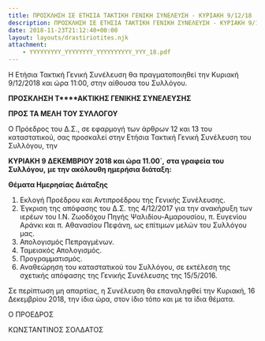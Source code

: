 ```yaml
---
title: ΠΡΟΣΚΛΗΣΗ ΣΕ ΕΤΗΣΙΑ ΤΑΚΤΙΚΗ ΓΕΝΙΚΗ ΣΥΝΕΛΕΥΣΗ - ΚΥΡΙΑΚΗ 9/12/18
description: ΠΡΟΣΚΛΗΣΗ ΣΕ ΕΤΗΣΙΑ ΤΑΚΤΙΚΗ ΓΕΝΙΚΗ ΣΥΝΕΛΕΥΣΗ - ΚΥΡΙΑΚΗ 9/12/18
date: 2018-11-23T21:12:40+00:00
layout: layouts/drastiriotites.njk
attachment:
    - YYYYYYYYY_YYYYYYYY_YYYYYYYYYY_YYY_18.pdf
---
```

Η Ετήσια Τακτική Γενική Συνέλευση θα πραγματοποιηθεί την Κυριακή 9/12/2018 και ώρα 11:00, στην αίθουσα του Συλλόγου.
<!-- excerpt -->
 **ΠΡΟΣΚΛΗΣΗ Τ****ΑΚΤΙΚΗΣ ΓΕΝΙΚΗΣ ΣΥΝΕΛΕΥΣΗΣ**

 **ΠΡΟΣ ΤΑ ΜΕΛΗ ΤΟΥ ΣΥΛΛΟΓΟΥ**

 Ο Πρόεδρος του Δ.Σ., σε εφαρμογή των άρθρων 12 και 13 του καταστατικού, σας προσκαλεί στην Ετήσια Τακτική Γενική Συνέλευση του Συλλόγου, την

 **ΚΥΡΙΑΚΗ 9 ΔΕΚΕΜΒΡΙΟΥ 2018 και ώρα 11.00΄,** **στα γραφεία του Συλλόγου,** **με την ακόλουθη ημερήσια διάταξη:**

 **Θέματα Ημερησίας Διάταξης**

1. Εκλογή Προέδρου και Αντιπροέδρου της Γενικής Συνέλευσης.
2. Έγκριση της απόφασης του Δ.Σ. της 4/12/2017 για την ανακήρυξη των ιερέων του Ι.Ν. Ζωοδόχου Πηγής Ψαλιδίου-Αμαρουσίου, π. Ευγενίου Αράνκι και π. Αθανασίου Πεφάνη, ως επίτιμων μελών του Συλλόγου μας.
3. Απολογισμός Πεπραγμένων.
4. Ταμειακός Απολογισμός.
5. Προγραμματισμός.
6. Αναθεώρηση του καταστατικού του Συλλόγου, σε εκτέλεση της σχετικής απόφασης της Γενικής Συνέλευσης της 15/5/2016.

 Σε περίπτωση μη απαρτίας, η Συνέλευση θα επαναληφθεί την Κυριακή, 16 Δεκεμβρίου 2018, την ίδια ώρα, στον ίδιο τόπο και με τα ίδια θέματα.

Ο ΠΡΟΕΔΡΟΣ

ΚΩΝΣΤΑΝΤΙΝΟΣ ΣΟΛΔΑΤΟΣ
